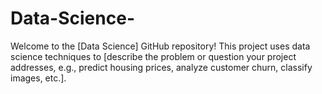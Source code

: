 # Data-Science-
Welcome to the [Data Science] GitHub repository! This project uses data science techniques to [describe the problem or question your project addresses, e.g., predict housing prices, analyze customer churn, classify images, etc.].
